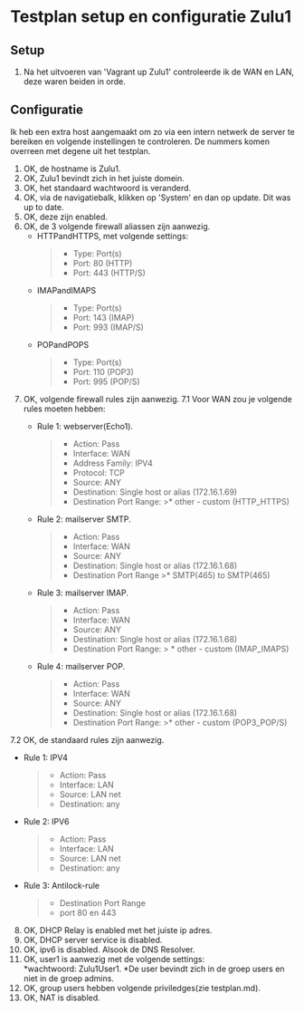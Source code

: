 # Testplan setup en configuratie Zulu1 
## Setup 
1. Na het uitvoeren van 'Vagrant up Zulu1' controleerde ik de WAN en LAN, deze waren beiden in orde.

## Configuratie

Ik heb een extra host aangemaakt om zo via een intern netwerk de server te bereiken en volgende instellingen te controleren. De nummers komen overreen met degene uit het testplan.

1. OK, de hostname is Zulu1.  
2. OK, Zulu1 bevindt zich in het juiste domein.   
3. OK, het standaard wachtwoord is veranderd.  
4. OK, via de navigatiebalk, klikken op 'System' en dan op update. Dit was up to date.  
5. OK, deze zijn enabled.
6. OK, de 3 volgende firewall aliassen zijn aanwezig. 
    * HTTPandHTTPS, met volgende settings:
        >* Type: Port(s)
        >* Port: 80 (HTTP)
        >* Port: 443 (HTTP/S)
    * IMAPandIMAPS
        >* Type: Port(s)
        >* Port: 143 (IMAP)
        >* Port: 993 (IMAP/S)
    * POPandPOPS
       >* Type: Port(s)
       >* Port: 110 (POP3)
       >* Port: 995 (POP/S)
7. OK, volgende firewall rules zijn aanwezig. 
    7.1 Voor WAN zou je volgende rules moeten hebben: 
      * Rule 1: webserver(Echo1).
        >* Action: Pass
        >* Interface: WAN
        >* Address Family: IPV4
        >* Protocol: TCP
        >* Source: ANY
        >* Destination: Single host or alias (172.16.1.69)
        >* Destination Port Range: 
            >* other - custom (HTTP_HTTPS)
     * Rule 2: mailserver SMTP.

        >* Action: Pass
        >* Interface: WAN
        >* Source: ANY
        >* Destination: Single host or alias (172.16.1.68)
        >* Destination Port Range
            >* SMTP(465) to SMTP(465)

    * Rule 3: mailserver IMAP.

        >* Action: Pass
        >* Interface: WAN
        >* Source: ANY
        >* Destination: Single host or alias (172.16.1.68)
        >* Destination Port Range: 
           > * other - custom (IMAP_IMAPS)

   * Rule 4: mailserver POP.
        >* Action: Pass
        >* Interface: WAN
        >* Source: ANY
        >* Destination: Single host or alias (172.16.1.68)
        >* Destination Port Range: 
            >* other - custom (POP3_POP/S)
            
  7.2 OK, de standaard rules zijn aanwezig.   
   * Rule 1: IPV4
        >* Action: Pass
        >* Interface: LAN
        >* Source: LAN net
        >* Destination: any

   * Rule 2: IPV6
        >* Action: Pass
        >* Interface: LAN
        >* Source: LAN net
        >* Destination: any
   * Rule 3: Antilock-rule
        >* Destination Port Range
        >* port 80 en 443

 8. OK, DHCP Relay is enabled met het juiste ip adres.   
 9. OK, DHCP server service is disabled. 
 10. OK, ipv6 is disabled. Alsook de DNS Resolver.
 11. OK, user1 is aanwezig met de volgende settings:   
    *wachtwoord: Zulu1User1.
    *De user bevindt zich in de groep users en niet in de groep admins.
 12. OK, group users hebben volgende priviledges(zie testplan.md).
 13. OK, NAT is disabled. 

